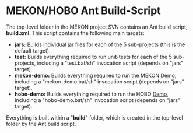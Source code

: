 # MEKON/HOBO Ant Build-Script #

The top-level folder in the MEKON project SVN contains an Ant build script, **build.xml**. This script contains the following main targets:

  * **jars:** Builds individual jar files for each of the 5 sub-projects (this is the default target).
  * **test:** Builds everything required to run unit-tests for each of the 5 sub-projects, including a "test.bat/sh" invocation script (depends on "jars" target).
  * **mekon-demo:** Builds everything required to run the MEKON [Demo](Demo.md), including a "mekon-demo.bat/sh" invocation script  (depends on "jars" target).
  * **hobo-demo:** Builds everything required to run the HOBO [Demo](Demo.md), including a "hobo-demo.bat/sh" invocation script  (depends on "jars" target).

Everything is built within a "**build**" folder, which is created in the top-level folder by the Ant build script.